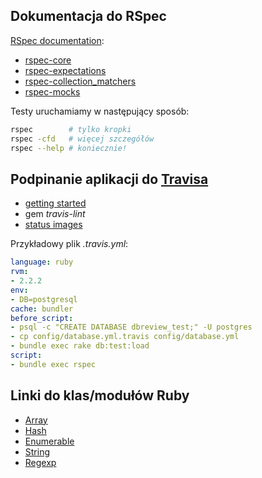 ## Dokumentacja do RSpec

[RSpec documentation](http://rspec.info/):

* [rspec-core](https://github.com/rspec/rspec-core)
* [rspec-expectations](https://github.com/rspec/rspec-expectations)
* [rspec-collection_matchers](https://github.com/rspec/rspec-collection_matchers)
* [rspec-mocks](https://github.com/rspec/rspec-mocks)

Testy uruchamiamy w następujący sposób:

```sh
rspec        # tylko kropki
rspec -cfd   # więcej szczegółów
rspec --help # koniecznie!
```

## Podpinanie aplikacji do [Travisa](https://travis-ci.org/)

* [getting started](http://docs.travis-ci.com/)
* gem *travis-lint*
* [status images](http://docs.travis-ci.com/user/status-images/)

Przykładowy plik *.travis.yml*:

```yaml
language: ruby
rvm:
- 2.2.2
env:
- DB=postgresql
cache: bundler
before_script:
- psql -c "CREATE DATABASE dbreview_test;" -U postgres
- cp config/database.yml.travis config/database.yml
- bundle exec rake db:test:load
script:
- bundle exec rspec
```

## Linki do klas/modułów Ruby

* [Array](http://www.ruby-doc.org/core-2.1.1/Array.html)
* [Hash](http://www.ruby-doc.org/core-2.1.1/Hash.html)
* [Enumerable](http://www.ruby-doc.org/core-2.1.1/Enumerable.html)
* [String](http://www.ruby-doc.org/core-2.1.1/String.html)
* [Regexp](http://www.ruby-doc.org/core-2.1.1/Regexp.html)
